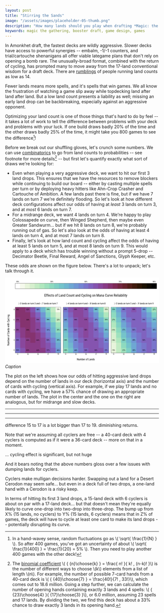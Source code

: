 ```yaml
---
layout: post
title: "Stirring the Sands"
image: "/assets/images/placeholder-05-thumb.png"
description: "How many lands should you play when drafting *Magic: the Gathering* Amonkhet?"
keywords: magic the gathering, booster draft, game design, games
---
```


In Amonkhet draft, the fastest decks are wildly aggressive. Slower decks have access to powerful synergies -- embalm, -1/-1 counters, and trial/cartouche shenanigans all offer viable lategame plans that don't rely on opening a bomb rare. The unusually-broad format, combined with the return of cycling, has prompted many to move away from the 17-land conventional wisdom for a draft deck. There are [rumblings](https://www.channelfireball.com/articles/how-to-draft-gb-counters-in-amonkhet/) of people running land counts as low as 14.

Fewer lands means more spells, and it's spells that win games. We all know the frustration of watching a game slip away while topdecking land after land after land. But a low land count presents a liability as well; missing an early land drop can be backbreaking, especially against an aggressive opponent.

Optimizing your land count is one of those things that's hard to do by feel -- it takes a lot of work to tell the difference between problems with your deck and problems with your luck. If one build draws badly 20% of the time and the other draws badly 25% of the time, it might take you 800 games to see the difference[^1]!

[^1]: In a hand-wavey sense, random fluctuations go as \\( \sqrt{ \frac{1}{N} } \\). So after 400 games, you've got an uncertainty of about \\( \sqrt{ \frac{1}{400} } = \frac{1}{20} = 5\% \\). Then you need to play another 400 games with the other deck!

Before we break out our shuffling gloves, let's crunch some numbers. We can use [combinatorics](https://en.wikipedia.org/wiki/Combinatorics) to go from land counts to probabilities -- see footnote for more details[^2] -- but first let's quantify exactly what sort of draws we're looking for:

[^2]: The [binomial coefficient](https://en.wikipedia.org/wiki/Binomial_coefficient) \\( { {n}\choose{k} } = \frac{ n! }{ k! \, (n-k)! }\\) is the number of different ways to choose \\(k\\) elements from a list of length \\(n\\). For example, the number of possible 7-card hands from a 40-card deck is \\( { {40}\choose{7} } = \frac{40!}{7! \, 33!}\\), which comes out to 18.6 million. Going a step further, we can calculate the number of opening hands containing exactly 3 lands and 4 spells: \\( { {23}\choose{4} }{ {17}\choose{3} }\\), or 6.0 million, assuming 23 spells and 17 lands. By dividing the two, we find this deck has about a 33% chance to draw exactly 3 lands in its opening hand.

- Even when playing a very aggressive deck, we want to hit our first 3 land drops. This ensures that we have the resources to remove blockers while continuing to build our board -- either by casting multiple spells per turn or by deploying heavy hitters like <a class="card">Ahn-Crop Crasher</a> and <a class="card">Cartouche of Ambition</a>. A few lands past there is fine, but if we have 7 lands on turn 7 we're definitely flooding. So let's look at how different deck configurations affect our odds of having at *least* 3 lands on turn 3, and at *most* 6 lands on turn 7.
- For a midrange deck, we want 4 lands on turn 4. We're happy to play <a class="card">Colossapede</a> on curve, then <a class="card">Winged Shepherd</a>, then maybe even <a class="card">Greater Sandwurm</a>... but if we hit 8 lands on turn 8, we're probably running out of gas. So let's also look at the odds of having at least 4 lands on turn 4, and at most 7 lands on turn 8.
- Finally, let's look at how land count and cycling affect the odds of having at least 5 lands on turn 5, and at most 8 lands on turn 9. This would apply to a deck which has trouble winning without a prompt 5-drop -- <a class="card">Decimator Beetle</a>, <a class="card">Final Reward</a>, <a class="card">Angel of Sanctions</a>, <a class="card">Glyph Keeper</a>, etc.

These odds are shown on the figure below. There's a lot to unpack; let's talk through it.

![](/assets/images/cycling-land-curve.png)
*Caption*

The plot on the left shows how our odds of hitting aggressive land drops depend on the number of lands in our deck (horizontal axis) and the number of cards with cycling (vertical axis). For example, if we play 17 lands and no cards with cycling, we have a 57% chance of drawing an appropriate number of lands. The plot in the center and the one on the right are analogous, but for midrange and slow decks.



---

---

---














difference 15 to 17 is a lot bigger than 17 to 19. diminishing returns.


Note that we're assuming all cyclers are free -- a 40-card deck with 4 cyclers is computed as if it were a 36-card deck -- more on that in a moment.


... cycling effect is significant, but not huge

And it bears noting that the above numbers gloss over a few issues with dumping lands for cyclers.

Cyclers make mulligan decisions harder. Swapping out a land for a Desert Cerodon may seem safe... but even in a deck full of two drops, a one-land hand with a Cerodon is a risky keep.

In terms of hitting its first 3 land drops, a 15-land deck with 6 cyclers is about on par with a 17-land deck... but that doesn't mean they're equally likely to curve one-drop into two-drop into three-drop. The bump up from X% (15 lands, no cyclers) to Y% (15 lands, 6 cyclers) means that in Z% of games, the deck will have to cycle at least one card to make its land drops -- potentially disrupting its curve.
